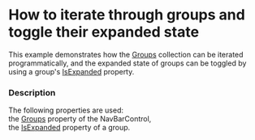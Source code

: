 # How to iterate through groups and toggle their expanded state


<p>This example demonstrates how the <a href="http://documentation.devexpress.com/#WPF/DevExpressWpfNavBarNavBarControl_Groupstopic">Groups</a> collection can be iterated programmatically, and the expanded state of groups can be toggled by using a group's <a href="http://documentation.devexpress.com/#WPF/DevExpressWpfNavBarNavBarGroup_IsExpandedtopic">IsExpanded</a> property.</p>


<h3>Description</h3>

<p>The following properties are used: <br />
the <a href="http://documentation.devexpress.com/#WPF/DevExpressWpfNavBarNavBarControl_Groupstopic">Groups</a> property of the NavBarControl, <br />
the <a href="http://documentation.devexpress.com/#WPF/DevExpressWpfNavBarNavBarGroup_IsExpandedtopic">IsExpanded</a> property of a group.</p>

<br/>



